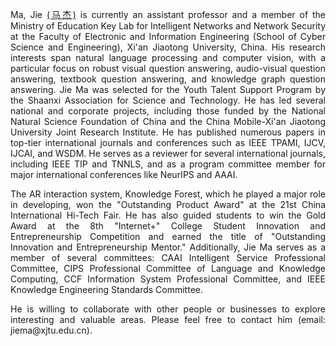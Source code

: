 <p align='justify'>Ma, Jie <a href='https://gr.xjtu.edu.cn/zh/web/jiema'>(马杰)</a> is currently an assistant professor and a member of the Ministry of Education Key Lab for Intelligent Networks and Network Security at the Faculty of Electronic and Information Engineering (School of Cyber Science and Engineering), Xi'an Jiaotong University, China. His research interests span natural language processing and computer vision, with a particular focus on robust visual question answering, audio-visual question answering, textbook question answering, and knowledge graph question answering. Jie Ma was selected for the Youth Talent Support Program by the Shaanxi Association for Science and Technology. He has led several national and corporate projects, including those funded by the National Natural Science Foundation of China and the China Mobile-Xi'an Jiaotong University Joint Research Institute. He has published numerous papers in top-tier international journals and conferences such as IEEE TPAMI, IJCV, IJCAI, and WSDM. He serves as a reviewer for several international journals, including IEEE TIP and TNNLS, and as a program committee member for major international conferences like NeurIPS and AAAI.</p>

<p align='justify'>The AR interaction system, Knowledge Forest, which he played a major role in developing, won the "Outstanding Product Award" at the 21st China International Hi-Tech Fair. He has also guided students to win the Gold Award at the 8th "Internet+" College Student Innovation and Entrepreneurship Competition and earned the title of "Outstanding Innovation and Entrepreneurship Mentor." Additionally, Jie Ma serves as a member of several committees: CAAI Intelligent Service Professional Committee, CIPS Professional Committee of Language and Knowledge Computing, CCF Information System Professional Committee, and IEEE Knowledge Engineering Standards Committee.</p>

<p align='justify'>He is willing to collaborate with other people or businesses to explore interesting and valuable areas. Please feel free to contact him (email: jiema@xjtu.edu.cn). </p>